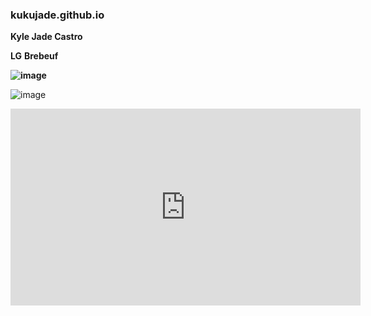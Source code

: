 ### kukujade.github.io
**Kyle Jade Castro**

**LG** **Brebeuf**

**![image](https://user-images.githubusercontent.com/122419362/211956307-652507c2-0cc7-4edf-b8f3-e85015f4c6b5.png)**

![image](https://user-images.githubusercontent.com/122419362/211955994-02d90a34-6809-4c0a-aaa3-974e7debdbe8.png)

<iframe width="560" height="315" src="https://www.youtube.com/embed/MsXdUtlDVhk" title="YouTube video player" frameborder="0" allow="accelerometer; autoplay; clipboard-write; encrypted-media; gyroscope; picture-in-picture; web-share" allowfullscreen></iframe>
